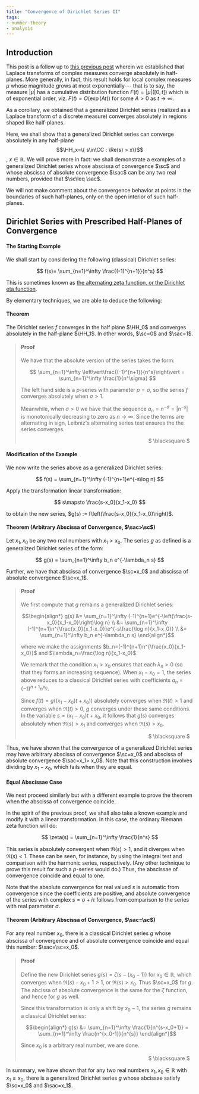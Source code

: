 ```yaml
---
title: "Convergence of Dirichlet Series II"
tags:
- number-theory
- analysis
---
```


$$ 
\newcommand{\HH}{\mathbb{H}} 
\newcommand{\CC}{\mathbb{C}}
\newcommand{\sc}{\sigma_c}
\newcommand{\sac}{\sigma_{\text{a.c.}}}
$$

## Introduction

This post is a follow up to [this previous post](https://willhoffer.com/2021-11-27/convergence-of-Dirichlet-series/) wherein we established that Laplace transforms of complex measures converge absolutely in half-planes. More generally, in fact, this result holds for local complex measures $\mu$ whose magnitude grows at most exponentially--- that is to say, the measure $\vert\mu\vert$ has a cumulative distribution function $F(t)=\vert\mu\vert([0,t])$ which is of exponential order, viz. $F(t)=O(\exp(At))$ for some $A>0$ as $t\to\infty$. 

As a corollary, we obtained that a generalized Dirichlet series (realized as a Laplace transform of a discrete measure) converges absolutely in regions shaped like half-planes. 

Here, we shall show that a generalized Dirichlet series can converge absolutely in any half-plane $$\HH_x=\{ s\in\CC : \Re(s) > x\}$$, $x\in\mathbb{R}$. We will prove more in fact: we shall demonstrate a examples of a generalized Dirichlet series whose abscissa of convergence $\sc$ and whose abscissa of absolute convergence $\sac$ can be any two real numbers, provided that $\sc\leq \sac$. 

We will not make comment about the convergence behavior at points in the boundaries of such half-planes, only on the open interior of such half-planes. 

## Dirichlet Series with Prescribed Half-Planes of Convergence

#### The Starting Example

We shall start by considering the following (classical) Dirichlet series:

$$ f(s)= \sum_{n=1}^\infty \frac{(-1)^{n+1}}{n^s} $$

This is sometimes known as [the alternating zeta function, or the Dirichlet eta function](https://mathworld.wolfram.com/DirichletEtaFunction.html).

By elementary techniques, we are able to deduce the following: 

#### Theorem
The Dirichlet series $f$ converges in the half plane $\HH_0$ and converges absolutely in the half-plane $\HH_1$. In other words, $\sc=0$ and $\sac=1$.  

> #### Proof
> 
> We have that the absolute version of the series takes the form:
> 
> $$ \sum_{n=1}^\infty \left\vert\frac{(-1)^{n+1}}{n^s}\right\vert = \sum_{n=1}^\infty \frac{1}{n^\sigma} $$
> 
> The left hand side is a $p$-series with parameter $p=\sigma$, so the series $f$ converges absolutely when $\sigma>1$. 
>
> Meanwhile, when $\sigma>0$ we have that the sequence $a_n=n^{-\sigma}=\vert n^{-s}\vert$ is monotonically decreasing to zero as $n\to\infty$. Since the terms are alternating in sign, Leibniz's alternating series test ensures the the series converges.
> <div style="text-align: right; margin:1vw">$ \blacksquare $</div>

#### Modification of the Example

We now write the series above as a generalized Dirichlet series:

$$ f(s) = \sum_{n=1}^\infty (-1)^{n+1}e^{-s\log n} $$

Apply the transformation linear transformation:

$$ s\mapsto \frac{s-x_0}{x_1-x_0} $$

to obtain the new series, $g(s) := f\left(\frac{s-x_0}{x_1-x_0}\right)$. 

#### Theorem (Arbitrary Abscissa of Convergence, $\sac>\sc$)

Let $x_1,x_0$ be any two real numbers with $x_1>x_0$. The series $g$ as defined is a generalized Dirichlet series of the form:

$$ g(s) = \sum_{n=1}^\infty b_n e^{-\lambda_n s} $$

Further, we have that abscissa of convergence $\sc=x_0$ and abscissa of absolute convergence $\sc=x_1$. 

<blockquote>

#### Proof 

We first compute that $g$ remains a generalized Dirichlet series:

$$\begin{align*}
g(s) &= \sum_{n=1}^\infty (-1)^{n+1}e^{-\left(\frac{s-x_0}{x_1-x_0}\right)\log n} \\
    &= \sum_{n=1}^\infty (-1)^{n+1}n^{\frac{x_0}{x_1-x_0}}e^{-s\frac{\log n}{x_1-x_0}} \\
    &= \sum_{n=1}^\infty b_n e^{-\lambda_n s}
\end{align*}$$

where we make the assignments $b_n=(-1)^{n+1}n^{\frac{x_0}{x_1-x_0}}$ and $\lambda_n=\frac{\log n}{x_1-x_0}$. 

We remark that the condition $x_1> x_0$ ensures that each $\lambda_n>0$ (so that they forms an increasing sequence). When $x_1-x_0=1$, the series above reduces to a classical Dirichlet series with coefficients $a_n=(-1)^{n+1} n^{x_0}$. 

Since $f(t) = g((x_1-x_0)t+x_0))$ absolutely converges when $\Re(t)>1$ and converges when $\Re(t)>0$, $g$ converges under these same conditions. In the variable $s=(x_1-x_0)t+x_0$, it follows that $g(s)$ converges absolutely when $\Re(s)>x_1$ and converges when $\Re(s)>x_0$.
<div style="text-align: right; margin:1vw">$ \blacksquare $</div>

</blockquote>


Thus, we have shown that the convergence of a generalized Dirichlet series may have arbitrary abscissa of convergence $\sc=x_0$ and abscissa of absolute convergence $\sac=x_1> x_0$. Note that this construction involves dividing by $x_1-x_0$, which fails when they are equal. 

#### Equal Abscissae Case

We next proceed similarly but with a different example to prove the theorem when the abscissa of convergence coincide. 

In the spirit of the previous proof, we shall also take a known example and modify it with a linear transformation. In this case, the ordinary Riemann zeta function will do:

$$ \zeta(s) = \sum_{n=1}^\infty \frac{1}{n^s} $$

This series is absolutely convergent when $\Re(s)>1$, and it diverges when $\Re(s)<1$. These can be seen, for instance, by using the integral test and comparison with the harmonic series, respectively. (Any other technique to prove this result for such a $p$-series would do.) Thus, the abscissae of convergence coincide and equal to one.

Note that the absolute convergence for real valued $s$ is automatic from convergence since the coefficients are positive, and absolute convergence of the series with complex $s=\sigma+i\tau$ follows from comparison to the series with real parameter $\sigma$.

#### Theorem (Arbitrary Abscissa of Convergence, $\sac=\sc$)

For any real number $x_0$, there is a classical Dirichlet series $g$ whose abscissa of convergence and of absolute convergence coincide and equal this number: $\sac=\sc=x_0$.

<blockquote>

#### Proof 

Define the new Dirichlet series $g(s) = \zeta(s-(x_0-1))$ for $x_0\in\mathbb{R}$, which converges when $\Re(s)-x_0+1>1$, or $\Re(s)>x_0$. Thus $\sc=x_0$ for $g$. The abcissa of absolute convergence is the same for the $\zeta$ function, and hence for $g$ as well. 

Since this transformation is only a shift by $x_0-1$, the series $g$ remains a classical Dirichlet series:

$$\begin{align*}
g(s) &= \sum_{n=1}^\infty \frac{1}{n^{s-x_0+1}} = \sum_{n=1}^\infty \frac{n^{x_0-1}}{n^{s}}
\end{align*}$$

Since $x_0$ is a arbitrary real number, we are done.
<div style="text-align: right; margin:1vw">$ \blacksquare $</div>
</blockquote>

In summary, we have shown that for any two real numbers $x_1,x_0\in\mathbb{R}$ with $x_1\geq x_0$, there is a generalized Dirichlet series $g$ whose abcissae satisfy $\sc=x_0$ and $\sac=x_1$. 
